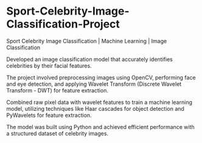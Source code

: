 # Sport-Celebrity-Image-Classification-Project
Sport Celebrity Image Classification | Machine Learning | Image Classification


Developed an image classification model that accurately identifies celebrities by their facial features. 


The project involved preprocessing images using OpenCV, performing face and eye detection, and applying Wavelet Transform (Discrete Wavelet Transform - DWT) for feature extraction. 




Combined raw pixel data with wavelet features to train a machine learning model, utilizing techniques like Haar cascades for object detection and PyWavelets for feature extraction. 



The model was built using Python and achieved efficient performance with a structured dataset of celebrity images.
